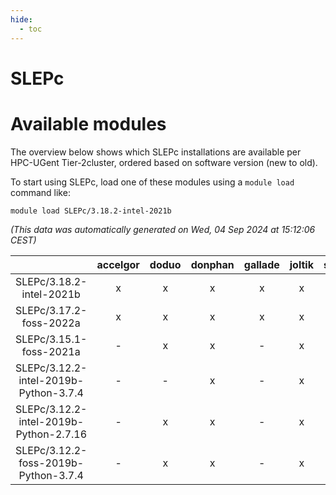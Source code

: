 ```yaml
---
hide:
  - toc
---
```


SLEPc
=====

# Available modules


The overview below shows which SLEPc installations are available per HPC-UGent Tier-2cluster, ordered based on software version (new to old).

To start using SLEPc, load one of these modules using a `module load` command like:

```shell
module load SLEPc/3.18.2-intel-2021b
```

*(This data was automatically generated on Wed, 04 Sep 2024 at 15:12:06 CEST)*  

| |accelgor|doduo|donphan|gallade|joltik|shinx|skitty|
| :---: | :---: | :---: | :---: | :---: | :---: | :---: | :---: |
|SLEPc/3.18.2-intel-2021b|x|x|x|x|x|-|x|
|SLEPc/3.17.2-foss-2022a|x|x|x|x|x|-|x|
|SLEPc/3.15.1-foss-2021a|-|x|x|-|x|-|x|
|SLEPc/3.12.2-intel-2019b-Python-3.7.4|-|-|x|-|x|-|-|
|SLEPc/3.12.2-intel-2019b-Python-2.7.16|-|x|x|-|x|-|x|
|SLEPc/3.12.2-foss-2019b-Python-3.7.4|-|x|x|-|x|-|x|
